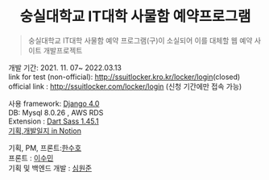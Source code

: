 <div align="center"><h1>숭실대학교 IT대학 사물함 예약프로그램</h1></div>

> 숭실대학교 IT대학 사물함 예약 프로그램(구)이 소실되어 이를 대체할 웹 예약 사이트 개발프로젝트  


개발 기간: 2021. 11. 07~  2022.03.13 <br>
link for test (non-official): <a href="http://ssuitlocker.kro.kr/locker/login">http://ssuitlocker.kro.kr/locker/login</a>(closed)<br>
official link : <a href="http://ssuitlocker.com/locker/login">http://ssuitlocker.com/locker/login</a> (신청 기간에만 접속 가능)<br>

사용 framework: [Django 4.0](https://github.com/django/django)  
DB: Mysql 8.0.26 , AWS RDS  
Extension : [Dart Sass 1.45.1](https://github.com/sass/dart-sass)  
[기획,개발일지 in Notion](https://amuguna1mandeum.notion.site/IT-28e22b4b568543d7ade823bcc97bcead)  


기획, PM, 프론트:[한수호](https://github.com/unbroken2650)  
프론트 : [이수민](https://github.com/intersoom)  
기획 및 백엔드 개발 : [심원준](https://github.com/makemyway-kr)

